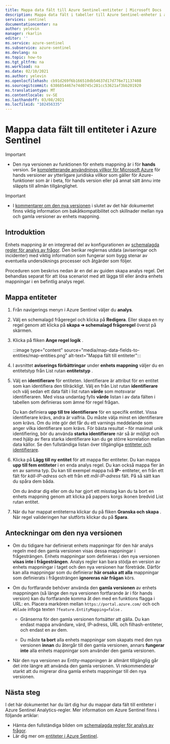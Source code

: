 ```yaml
---
title: Mappa data fält till Azure Sentinel-entiteter | Microsoft Docs
description: Mappa data fält i tabeller till Azure Sentinel-enheter i analys regler, för bättre incident information
services: sentinel
documentationcenter: na
author: yelevin
manager: rkarlin
editor: ''
ms.service: azure-sentinel
ms.subservice: azure-sentinel
ms.devlang: na
ms.topic: how-to
ms.tgt_pltfrm: na
ms.workload: na
ms.date: 02/10/2021
ms.author: yelevin
ms.openlocfilehash: cb91d269f6b166510db54637d17d776e71137408
ms.sourcegitcommit: 6386854467e74d0745c281cc53621af3bb201920
ms.translationtype: MT
ms.contentlocale: sv-SE
ms.lasthandoff: 03/08/2021
ms.locfileid: "102456335"
---
```

# <a name="map-data-fields-to-entities-in-azure-sentinel"></a>Mappa data fält till entiteter i Azure Sentinel 

> [!IMPORTANT]
>
> - Den nya versionen av funktionen för enhets mappning är i för **hands** version. Se [kompletterande användnings villkor för Microsoft Azure](https://azure.microsoft.com/support/legal/preview-supplemental-terms/) för hands versioner av ytterligare juridiska villkor som gäller för Azure-funktioner som är i beta, för hands version eller på annat sätt ännu inte släppts till allmän tillgänglighet.

> [!IMPORTANT]
>
> - I [kommentarer om den nya versionen](#notes-on-the-new-version) i slutet av det här dokumentet finns viktig information om bakåtkompatibilitet och skillnader mellan nya och gamla versioner av enhets mappning.

## <a name="introduction"></a>Introduktion

Enhets mappning är en integrerad del av konfigurationen av [schemalagda regler för analys av frågor](tutorial-detect-threats-custom.md). Den berikar reglernas utdata (aviseringar och incidenter) med viktig information som fungerar som bygg stenar av eventuella undersöknings processer och åtgärder som följer.

Proceduren som beskrivs nedan är en del av guiden skapa analys regel. Det behandlas separat för att lösa scenariot med att lägga till eller ändra enhets mappningar i en befintlig analys regel.

## <a name="how-to-map-entities"></a>Mappa entiteter

1. Från navigerings menyn i Azure Sentinel väljer du **analys**.

1. Välj en schemalagd frågeregel och klicka på **Redigera**. Eller skapa en ny regel genom att klicka på **skapa &#10132; schemalagd frågeregel** överst på skärmen.

1. Klicka på fliken **Ange regel logik** .

    :::image type="content" source="media/map-data-fields-to-entities/map-entities.png" alt-text="Mappa fält till entiteter":::

1. I avsnittet **aviserings förbättringar** under **enhets mappning** väljer du en entitetstyp från List rutan **entitetstyp** .

1. Välj en **identifierare** för entiteten. Identifierare är attribut för en entitet som kan identifiera den tillräckligt. Välj en från List rutan **identifierare** och välj sedan ett data fält i list rutan **värde** som motsvarar identifieraren. Med vissa undantag fylls **värde** listan i av data fälten i tabellen som definieras som ämne för regel frågan.

    Du kan definiera **upp till tre identifierare** för en specifik entitet. Vissa identifierare krävs, andra är valfria. Du måste välja minst en identifierare som krävs. Om du inte gör det får du ett varnings meddelande som anger vilka identifierare som krävs. För bästa resultat – för maximal unik identifiering, bör du använda **starka identifierare** när så är möjligt och med hjälp av flera starka identifierare kan du ge större korrelation mellan data källor. Se den fullständiga listan över tillgängliga [entiteter och identifierare](entities-reference.md).

1. Klicka på **Lägg till ny entitet** för att mappa fler entiteter. Du kan mappa **upp till fem entiteter** i en enda analys regel. Du kan också mappa fler än en av samma typ. Du kan till exempel mappa två **IP-** entiteter, en från ett fält för *käll-IP-adress* och ett från ett *mål-IP-adress* fält. På så sätt kan du spåra dem båda.

    Om du ändrar dig eller om du har gjort ett misstag kan du ta bort en enhets mappning genom att klicka på pappers korgs ikonen bredvid List rutan entitet.

1. När du har mappat entiteterna klickar du på fliken **Granska och skapa** . När regel valideringen har slutförts klickar du på **Spara**.

## <a name="notes-on-the-new-version"></a>Anteckningar om den nya versionen

- Om du tidigare har definierat enhets mappningar för den här analys regeln med den gamla versionen visas dessa mappningar i frågesträngen. Enhets mappningar som definieras i den nya versionen **visas inte i frågesträngen**. Analys regler kan bara stödja en version av enhets mappningar i taget och den nya versionen har företräde. Därför kan alla mappningar som du definierar **här orsaka att alla** mappningar som definierats i frågesträngen **ignoreras när frågan** körs. 

- Om du fortfarande behöver använda den **gamla versionen** av enhets mappningen (så länge den nya versionen fortfarande är i för hands version) kan du fortfarande komma åt den med en funktions flagga i URL: en. Placera markören mellan `https://portal.azure.com/` och och `#blade` infoga texten `?feature.EntityMapping=false` .

  - Gränserna för den gamla versionen fortsätter att gälla. Du kan endast mappa användare, värd, IP-adress, URL och filhash-entiteter, och endast en av dem.

  - Du måste **ta bort** alla enhets mappningar som skapats med den nya versionen **innan** du återgår till den gamla versionen, annars **fungerar inte** alla enhets mappningar som använder den gamla versionen.

- När den nya versionen av Entity-mappningen är allmänt tillgänglig går det inte längre att använda den gamla versionen. Vi rekommenderar starkt att du migrerar dina gamla enhets mappningar till den nya versionen.


## <a name="next-steps"></a>Nästa steg

I det här dokumentet har du lärt dig hur du mappar data fält till entiteter i Azure Sentinel Analytics-regler. Mer information om Azure Sentinel finns i följande artiklar:
- Hämta den fullständiga bilden om [schemalagda regler för analys av frågor](tutorial-detect-threats-custom.md).
- Lär dig mer om [entiteter i Azure Sentinel](entities-in-azure-sentinel.md).
